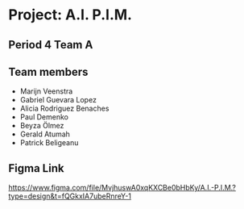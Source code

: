 # Project: A.I. P.I.M.

## Period 4 Team A

## Team members
- Marijn Veenstra
- Gabriel Guevara Lopez
- Alicia Rodriguez Benaches
- Paul Demenko 
- Beyza Ölmez 
- Gerald Atumah 
- Patrick Beligeanu 

## Figma Link
https://www.figma.com/file/MvjhuswA0xqKXCBe0bHbKy/A.I.-P.I.M.?type=design&t=fQGkxIA7ubeRnreY-1